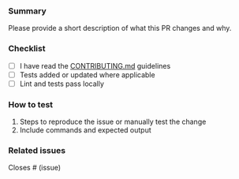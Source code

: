 <!-- Pull Request Template -->

### Summary

Please provide a short description of what this PR changes and why.

### Checklist

- [ ] I have read the [CONTRIBUTING.md](../CONTRIBUTING.md) guidelines
- [ ] Tests added or updated where applicable
- [ ] Lint and tests pass locally

### How to test

1. Steps to reproduce the issue or manually test the change
2. Include commands and expected output

### Related issues

Closes # (issue)
